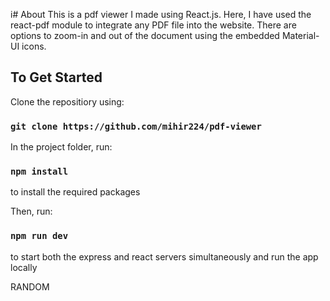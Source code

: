 i# About
This is a pdf viewer I made using React.js. Here, I have used the react-pdf module to integrate any PDF file into the website. There are options to zoom-in and out of the document using the embedded Material-UI icons. 

## To Get Started
Clone the repositiory using: 
### `git clone https://github.com/mihir224/pdf-viewer`

In the project folder, run:
### `npm install`
to install the required packages

Then, run:
### `npm run dev`
to start both the express and react servers simultaneously and run the app locally

RANDOM

